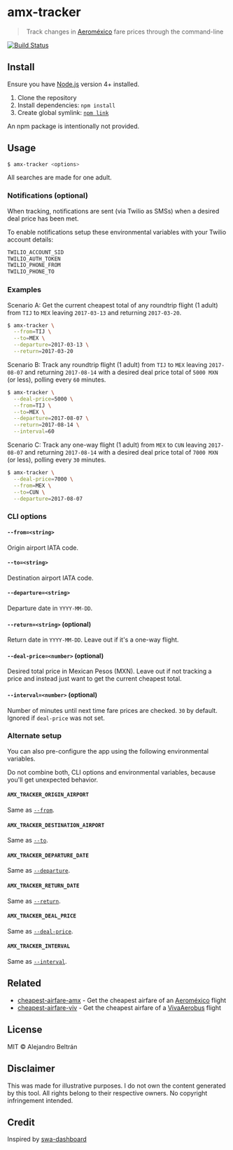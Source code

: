 # amx-tracker

>️ Track changes in [Aeroméxico](https://aeromexico.com) fare prices through the command-line

[![Build Status](https://img.shields.io/travis/alebelcor/amx-tracker/master.svg)](https://travis-ci.org/alebelcor/amx-tracker)

## Install

Ensure you have [Node.js](https://nodejs.org) version 4+ installed.

1. Clone the repository
2. Install dependencies: `npm install`
3. Create global symlink: [`npm link`](https://docs.npmjs.com/cli/link)

An npm package is intentionally not provided.

## Usage

```bash
$ amx-tracker <options>
```

All searches are made for one adult.

### Notifications (optional)

When tracking, notifications are sent (via Twilio as SMSs) when a desired deal price has been met.

To enable notifications setup these environmental variables with your Twilio account details:

```bash
TWILIO_ACCOUNT_SID
TWILIO_AUTH_TOKEN
TWILIO_PHONE_FROM
TWILIO_PHONE_TO
```

### Examples

Scenario A: Get the current cheapest total of any roundtrip flight (1 adult) from `TIJ` to `MEX` leaving `2017-03-13` and returning `2017-03-20`.

```bash
$ amx-tracker \
  --from=TIJ \
  --to=MEX \
  --departure=2017-03-13 \
  --return=2017-03-20
```

Scenario B: Track any roundtrip flight (1 adult) from `TIJ` to `MEX` leaving `2017-08-07` and returning `2017-08-14` with a desired deal price total of `5000 MXN` (or less), polling every `60` minutes.

```bash
$ amx-tracker \
  --deal-price=5000 \
  --from=TIJ \
  --to=MEX \
  --departure=2017-08-07 \
  --return=2017-08-14 \
  --interval=60
```

Scenario C: Track any one-way flight (1 adult) from `MEX` to `CUN` leaving `2017-08-07` and returning `2017-08-14` with a desired deal price total of `7000 MXN` (or less), polling every `30` minutes.

```bash
$ amx-tracker \
  --deal-price=7000 \
  --from=MEX \
  --to=CUN \
  --departure=2017-08-07
```

### CLI options

#### `--from=<string>`

Origin airport IATA code.

#### `--to=<string>`

Destination airport IATA code.

#### `--departure=<string>`

Departure date in `YYYY-MM-DD`.

#### `--return=<string>` (optional)

Return date in `YYYY-MM-DD`. Leave out if it's a one-way flight.

#### `--deal-price=<number>` (optional)

Desired total price in Mexican Pesos (MXN). Leave out if not tracking a price and instead just want to get the current cheapest total.

#### `--interval=<number>` (optional)

Number of minutes until next time fare prices are checked. `30` by default. Ignored if `deal-price` was not set.

### Alternate setup

You can also pre-configure the app using the following environmental variables.

Do not combine both, CLI options and environmental variables, because you'll get unexpected behavior.

#### `AMX_TRACKER_ORIGIN_AIRPORT`

Same as [`--from`](#--fromstring).

#### `AMX_TRACKER_DESTINATION_AIRPORT`

Same as [`--to`](#--tostring).

#### `AMX_TRACKER_DEPARTURE_DATE`

Same as [`--departure`](#--departurestring).

#### `AMX_TRACKER_RETURN_DATE`

Same as [`--return`](#--returnstring-optional).

#### `AMX_TRACKER_DEAL_PRICE`

Same as [`--deal-price`](#--deal-pricenumber).

#### `AMX_TRACKER_INTERVAL`

Same as [`--interval`](#--intervalnumber-optional).

## Related

* [cheapest-airfare-amx](https://github.com/alebelcor/cheapest-airfare-amx) - Get the cheapest airfare of an [Aeroméxico](https://aeromexico.com) flight
* [cheapest-airfare-viv](https://github.com/alebelcor/cheapest-airfare-viv) - Get the cheapest airfare of a [VivaAerobus](https://www.vivaaerobus.com) flight

## License

MIT © Alejandro Beltrán

## Disclaimer

This was made for illustrative purposes.
I do not own the content generated by this tool.
All rights belong to their respective owners.
No copyright infringement intended.

## Credit

Inspired by [swa-dashboard](https://github.com/ezekg/swa-dashboard)
